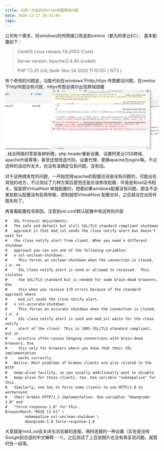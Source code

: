 ```yaml
---
title: 记录一次诡异的https传图跨域问题
date: 2020-12-17 16:41:04
tags:
---
```


公司有个需求，将windows的传图接口改造到centos（都为阿里云EC）， 基本配置如下：

>CentOS Linux release 7.8.2003 (Core)
>
>Server version: Apache/2.4.46 (codeit)
>
>PHP 7.3.25 (cli) (built: Nov 24 2020 11:10:55) ( NTS )



有个奇怪的问题是，功能代码在windows下http,https 传图都没问题，在centos下http传图没有问题，https传图会偶尔出现跨域提醒![错误提醒](/images/error.jpg), 结合网络的答案各种折腾，php header重新设置、设置阿里云OSS跨域、apache升级等等，甚至还想改造代码，设置代理，更换apache为nginx等。不过这样的话动作太大，也没有准确定位到问题，没有动。



对于这种偶发性的问题，一开始觉得apache的配置应该是没有问题的，可能出在其他的地方，不过测试了几种方案后感觉还是应该修改配置，毕竟是和ssl证书相关，我是把VirtualHost 单独配置的，想着如果windows配置没有问题，那会不会某些默认配置没有启用导致，想到就把VirtualHost 配置合并，之后就没在出现传图失败了。



再查看配置找寻原因，注意到ssl.conf默认配置中有这样的内容

```
#   SSL Protocol Adjustments:
#   The safe and default but still SSL/TLS standard compliant shutdown
#   approach is that mod_ssl sends the close notify alert but doesn't wait for
#   the close notify alert from client. When you need a different shutdown
#   approach you can use one of the following variables:
#   o ssl-unclean-shutdown:
#     This forces an unclean shutdown when the connection is closed, i.e. no
#     SSL close notify alert is send or allowed to received.  This violates
#     the SSL/TLS standard but is needed for some brain-dead browsers. Use
#     this when you receive I/O errors because of the standard approach where
#     mod_ssl sends the close notify alert.
#   o ssl-accurate-shutdown:
#     This forces an accurate shutdown when the connection is closed, i.e. a
#     SSL close notify alert is send and mod_ssl waits for the close notify
#     alert of the client. This is 100% SSL/TLS standard compliant, but in
#     practice often causes hanging connections with brain-dead browsers. Use
#     this only for browsers where you know that their SSL implementation
#     works correctly. 
#   Notice: Most problems of broken clients are also related to the HTTP
#   keep-alive facility, so you usually additionally want to disable
#   keep-alive for those clients, too. Use variable "nokeepalive" for this.
#   Similarly, one has to force some clients to use HTTP/1.0 to workaround
#   their broken HTTP/1.1 implementation. Use variables "downgrade-1.0" and
#   "force-response-1.0" for this.
BrowserMatch "MSIE [2-5]" \
         nokeepalive ssl-unclean-shutdown \
         downgrade-1.0 force-response-1.0
```

大意就是mod_ssl会关闭与浏览器的连接，保持连接的一种设置（实在是没有Google到合适的中文解释   - -!）。之后测试了上百张图片也没有再复现问题，就暂时告一段落。